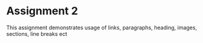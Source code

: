 # Assignment 2
This assignment demonstrates usage of links, paragraphs, heading, images, sections, line breaks ect
